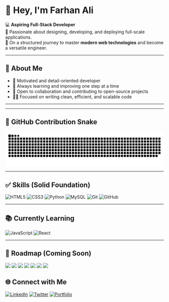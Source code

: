 # 👋 Hey, I'm Farhan Ali  

💻 **Aspiring Full-Stack Developer**  
🚀 Passionate about designing, developing, and deploying full-scale applications.  
🎯 On a structured journey to master **modern web technologies** and become a versatile engineer.  

---

## 🧩 About Me  
- 🌟 Motivated and detail-oriented developer  
- 📖 Always learning and improving one step at a time  
- 🤝 Open to collaboration and contributing to open-source projects  
- 🧑‍💻 Focused on writing clean, efficient, and scalable code  

---
---

## 🐍 GitHub Contribution Snake  
![snake gif](https://github.com/Platane/snk/raw/output/github-contribution-grid-snake.svg)  

---

## ✅ Skills (Solid Foundation)  
![HTML5](https://img.shields.io/badge/HTML5-E34F26?style=for-the-badge&logo=html5&logoColor=white)  ![CSS3](https://img.shields.io/badge/CSS3-1572B6?style=for-the-badge&logo=css3&logoColor=white)  ![Python](https://img.shields.io/badge/Python-3776AB?style=for-the-badge&logo=python&logoColor=white)  ![MySQL](https://img.shields.io/badge/MySQL-4479A1?style=for-the-badge&logo=mysql&logoColor=white) ![Git](https://img.shields.io/badge/Git-F05032?style=for-the-badge&logo=git&logoColor=white)  ![GitHub](https://img.shields.io/badge/GitHub-181717?style=for-the-badge&logo=github&logoColor=white)  

---

## 📚 Currently Learning  
![JavaScript](https://img.shields.io/badge/JavaScript-ES6+-F7DF1E?style=for-the-badge&logo=javascript&logoColor=black)  ![React](https://img.shields.io/badge/React-20232A?style=for-the-badge&logo=react&logoColor=61DAFB)  

---

## 🎯 Roadmap (Coming Soon)

<p align="left">
  <a href="#"><img src="https://img.shields.io/badge/Tailwind_CSS-38B2AC?style=for-the-badge&logo=tailwind-css&logoColor=white" /></a>
  <a href="#"><img src="https://img.shields.io/badge/Bootstrap-7952B3?style=for-the-badge&logo=bootstrap&logoColor=white" /></a>
  <a href="#"><img src="https://img.shields.io/badge/jQuery-0769AD?style=for-the-badge&logo=jquery&logoColor=white" /></a>
  <a href="#"><img src="https://img.shields.io/badge/Node.js-339933?style=for-the-badge&logo=node.js&logoColor=white" /></a>
  <a href="#"><img src="https://img.shields.io/badge/Java-007396?style=for-the-badge&logo=java&logoColor=white" /></a>
  <a href="#"><img src="https://img.shields.io/badge/PostgreSQL-4169E1?style=for-the-badge&logo=postgresql&logoColor=white" /></a>
  <a href="#"><img src="https://img.shields.io/badge/REST-02569B?style=for-the-badge&logo=postman&logoColor=white" /></a>
</p>


## 🌐 Connect with Me  
[![LinkedIn](https://img.shields.io/badge/LinkedIn-0A66C2?style=for-the-badge&logo=linkedin&logoColor=white)](https://linkedin.com)  [![Twitter](https://img.shields.io/badge/Twitter-1DA1F2?style=for-the-badge&logo=twitter&logoColor=white)](https://twitter.com)  [![Portfolio](https://img.shields.io/badge/Portfolio-000000?style=for-the-badge&logo=About.me&logoColor=white)](https://yourportfolio.com)  
